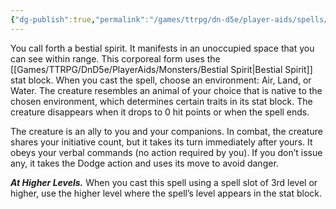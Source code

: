 ```yaml
---
{"dg-publish":true,"permalink":"/games/ttrpg/dn-d5e/player-aids/spells/level-2/summon-beast/","tags":["TTRPG/DND/5e","concentration","verbal","somatic","material"]}
---
```



You call forth a bestial spirit. It manifests in an unoccupied space that you can see within range. This corporeal form uses the [[Games/TTRPG/DnD5e/PlayerAids/Monsters/Bestial Spirit\|Bestial Spirit]] stat block. When you cast the spell, choose an environment: Air, Land, or Water. The creature resembles an animal of your choice that is native to the chosen environment, which determines certain traits in its stat block. The creature disappears when it drops to 0 hit points or when the spell ends.

The creature is an ally to you and your companions. In combat, the creature shares your initiative count, but it takes its turn immediately after yours. It obeys your verbal commands (no action required by you). If you don’t issue any, it takes the Dodge action and uses its move to avoid danger.

**_At Higher Levels._** When you cast this spell using a spell slot of 3rd level or higher, use the higher level where the spell’s level appears in the stat block.